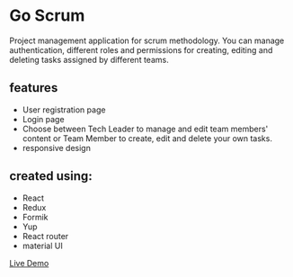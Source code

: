# Go Scrum

Project management application for scrum methodology. 
You can manage authentication, different roles and permissions for creating, editing and deleting tasks assigned by different teams.

## features

- User registration page
- Login page
- Choose between Tech Leader to manage and edit team members' content or Team Member to create, edit and delete your own tasks.
- responsive design

## created using:

- React
- Redux
- Formik
- Yup
- React router
- material UI

[Live Demo](https://eldev1.github.io/go-scrum/)

